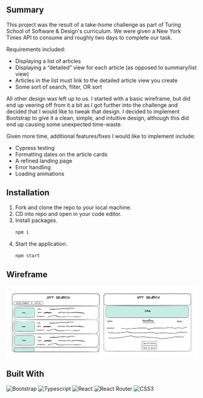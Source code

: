 ## Summary

This project was the result of a take-home challenge as part of Turing School of Software & Design's curriculum. We were given a New York Times API to consume and roughly two days to complete our task. 

Requirements included:
  * Displaying a list of articles
  * Displaying a “detailed” view for each article (as opposed to summary/list view)
  * Articles in the list must link to the detailed article view you create
  * Some sort of search, filter, OR sort
   
All other design was left up to us. I started with a basic wireframe, but did end up veering off from it a bit as I got further into the challenge and decided that I would like to tweak that design. I decided to implement Bootstrap to give it a clean, simple, and intuitive design, although this did end up causing some unexpected time-waste.

Given more time, additional features/fixes I would like to implement include:
  * Cypress testing
  * Formatting dates on the article cards
  * A refined landing page
  * Error handling
  * Loading animations

## Installation

1. Fork and clone the repo to your local machine.
2. CD into repo and open in your code editor.
3. Install packages.
    ```zsh
    npm i
    ```
4. Start the application.
    ```zsh
    npm start
    ```
## Wireframe

![Wirefram](public/wireframe.png)

## Built With

![Bootstrap](https://img.shields.io/badge/Bootstrap-7952B3?logo=bootstrap&logoColor=white&style=for-the-badge)
![Typescript](https://img.shields.io/npm/types/typescript?color=%23000000&label=%20&logo=typescript&style=for-the-badge)
![React](https://img.shields.io/badge/React-20232A?style=for-the-badge&logo=react&logoColor=61DAFB)
![React Router](https://img.shields.io/badge/React_Router-CA4245?style=for-the-badge&logo=react-router&logoColor=white)
![CSS3](https://img.shields.io/badge/css3-%231572B6.svg?style=for-the-badge&logo=css3&logoColor=white)
